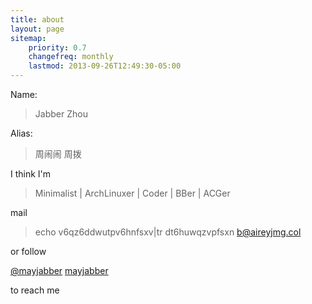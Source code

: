 ```yaml
---
title: about
layout: page
sitemap:
    priority: 0.7
    changefreq: monthly
    lastmod: 2013-09-26T12:49:30-05:00
---
```


Name:

> Jabber Zhou

Alias:

> 周闹闹 周拨

I think I'm

> Minimalist | ArchLinuxer | Coder | BBer | ACGer

mail

> echo v6qz6ddwutpv6hnfsxv|tr dt6huwqzvpfsxn b@aireyjmg.col

or follow

<a class='icon-twitter' href='https://twitter.com/#!/mayjabber'>@mayjabber</a>
<a class='icon-github' href='https://github.com/mayjabber'>mayjabber</a>

to reach me
